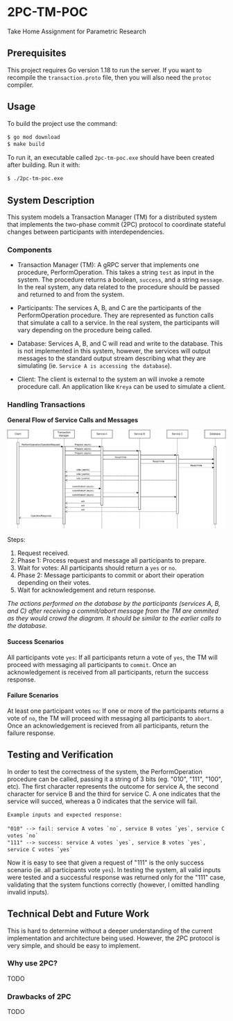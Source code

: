 # 2PC-TM-POC

Take Home Assignment for Parametric Research

## Prerequisites

This project requires Go version 1.18 to run the server. If you want to recompile the `transaction.proto` file, then you will also need the `protoc` compiler.

## Usage

To build the project use the command:

```bash
$ go mod download
$ make build
```

To run it, an executable called `2pc-tm-poc.exe` should have been created after building. Run it with:

```bash
$ ./2pc-tm-poc.exe
```

## System Description

This system models a Transaction Manager (TM) for a distributed system that implements the two-phase commit (2PC) protocol to coordinate stateful changes between participants with interdependencies.

### Components

- Transaction Manager (TM): A gRPC server that implements one procedure, PerformOperation. This takes a string `test` as input in the system. The procedure returns a boolean, `success`, and a string `message`. In the real system, any data related to the procedure should be passed and returned to and from the system.

- Participants: The services A, B, and C are the participants of the PerformOperation procedure. They are represented as function calls that simulate a call to a service. In the real system, the participants will vary depending on the procedure being called.

- Database: Services A, B, and C will read and write to the database. This is not implemented in this system, however, the services will output messages to the standard output stream describing what they are simulating (ie. `Service A is accessing the database`).

- Client: The client is external to the system an will invoke a remote procedure call. An application like `Kreya` can be used to simulate a client.

### Handling Transactions

**General Flow of Service Calls and Messages**

![sequence diagram](./TM_sequence_diagram.drawio.png)

Steps:

1. Request received.
2. Phase 1: Process request and message all participants to prepare.
3. Wait for votes: All participants should return a `yes` or `no`.
4. Phase 2: Message participants to commit or abort their operation depending on their votes.
5. Wait for acknowledgement and return response.

_The actions performed on the database by the participants (services A, B, and C) after receiving a commit/abort message from the TM are ommited as they would crowd the diagram. It should be similar to the earlier calls to the database._

#### Success Scenarios

All participants vote `yes`: If all participants return a vote of `yes`, the TM will proceed with messaging all participants to `commit`. Once an acknowledgement is received from all participants, return the success response.

#### Failure Scenarios

At least one participant votes `no`: If one or more of the participants returns a vote of `no`, the TM will proceed with messaging all participants to `abort`. Once an acknowledgement is recieved from all participants, return the failure response.

## Testing and Verification

In order to test the correctness of the system, the PerformOperation procedure can be called, passing it a string of 3 bits (eg. "010", "111", "100", etc). The first character represents the outcome for service A, the second character for service B and the third for service C. A one indicates that the service will succed, whereas a 0 indicates that the service will fail.

    Example inputs and expected response:

    "010" --> fail: service A votes `no`, service B votes `yes`, service C votes `no`
    "111" --> success: service A votes `yes`, service B votes `yes`, service C votes `yes`

Now it is easy to see that given a request of "111" is the only success scenario (ie. all participants vote `yes`). In testing the system, all valid inputs were tested and a successful response was returned only for the "111" case, validating that the system functions correctly (however, I omitted handling invalid inputs).

## Technical Debt and Future Work

This is hard to determine without a deeper understanding of the current implementation and architecture being used. However, the 2PC protocol is very simple, and should be easy to implement.

### Why use 2PC?

TODO

### Drawbacks of 2PC

TODO
